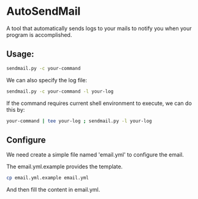 # AutoSendMail
A tool that automatically sends logs to your mails to notify you when your program is accomplished.


## Usage:
```bash
sendmail.py -c your-command
```

We can also specify the log file:
```bash
sendmail.py -c your-command -l your-log
```

If the command requires current shell environment to execute, we can do this by:
```bash
your-command | tee your-log ; sendmail.py -l your-log
```


## Configure

We need create a simple file named 'email.yml' to configure the email.

The email.yml.example provides the template.
```bash
cp email.yml.example email.yml
```
And then fill the content in email.yml.
